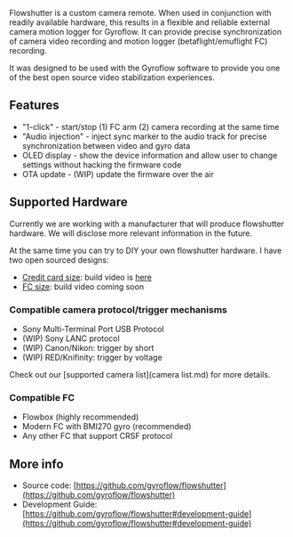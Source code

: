 Flowshutter is a custom camera remote. When used in conjunction with readily available hardware, this results in a flexible and reliable external camera motion logger for Gyroflow. It can provide precise synchronization of camera video recording and motion logger (betaflight/emuflight FC) recording.

It was designed to be used with the Gyroflow software to provide you one of the best open source video stabilization experiences.

## Features

- "1-click" - start/stop (1) FC arm (2) camera recording at the same time
- "Audio injection" - inject sync marker to the audio track for precise synchronization between video and gyro data
- OLED display - show the device information and allow user to change settings without hacking the firmware code
- OTA update - (WIP) update the firmware over the air

## Supported Hardware

Currently we are working with a manufacturer that will produce flowshutter hardware. We will disclose more relevant information in the future.

At the same time you can try to DIY your own flowshutter hardware. I have two open sourced designs:

- [Credit card size](https://oshwhub.com/AirFleet/xiang-ji-kong-zhi-ban): build video is [here](https://www.youtube.com/watch?v=ELaQPYE9ncA)
- [FC size](https://oshwhub.com/AirFleet/xiang-ji-kong-zhi-ban_copy_copy): build video coming soon

### Compatible camera protocol/trigger mechanisms

- Sony Multi-Terminal Port USB Protocol
- (WIP) Sony LANC protocol
- (WIP) Canon/Nikon: trigger by short
- (WIP) RED/Knifinity: trigger by voltage

Check out our [supported camera list](camera list.md) for more details.

### Compatible FC

- Flowbox (highly recommended)
- Modern FC with BMI270 gyro (recommended)
- Any other FC that support CRSF protocol

## More info

- Source code: [https://github.com/gyroflow/flowshutter](https://github.com/gyroflow/flowshutter)
- Development Guide: [https://github.com/gyroflow/flowshutter#development-guide](https://github.com/gyroflow/flowshutter#development-guide)

